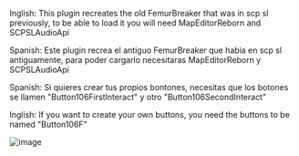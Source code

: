 Inglish: This plugin recreates the old FemurBreaker that was in scp sl previously, to be able to load it you will need MapEditorReborn and SCPSLAudioApi

Spanish: Este plugin recrea el antiguo FemurBreaker que habia en scp sl antiguamente, para poder cargarlo necesitaras MapEditorReborn y SCPSLAudioApi

Spanish: Si quieres crear tus propios bontones, necesitas que los botones se llamen "Button106FirstInteract" y otro "Button106SecondInteract"


Inglish: If you want to create your own buttons, you need the buttons to be named "Button106F"


![image](https://github.com/TheNewR00t/FemurBreaker-SCP-SL-Plugin/assets/126024362/1e08bafb-6c6d-4b68-8700-208f55c04d27)

